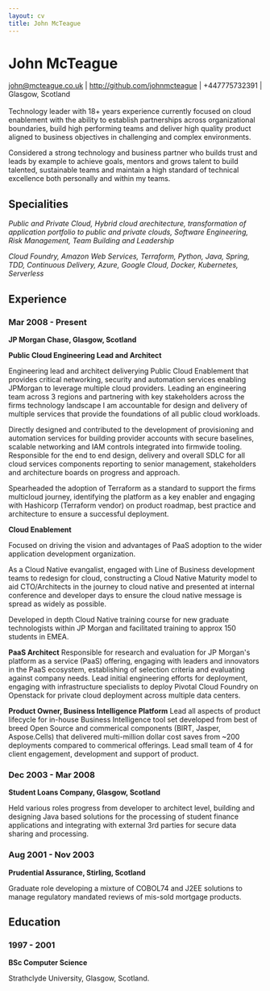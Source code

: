 ```yaml
---
layout: cv
title: John McTeague
---
```

# John McTeague

<div id="webaddress">
<i class="far fa-envelope"></i> <a href="mailto:john@mcteague.co.uk">john@mcteague.co.uk</a>
| <i class="fab fa-github"></i> <a href="http://github.com/johnmcteague">http://github.com/johnmcteague</a> | 
<i class="fas fa-mobile-alt"></i> +447775732391
| <i class="fas fa-map-marker-alt"></i> Glasgow, Scotland

</div>
<br/>
Technology leader with 18+ years experience currently focused on cloud enablement with the ability to establish partnerships across organizational boundaries, build high performing teams and deliver high quality product aligned to business objectives in challenging and complex environments.

Considered a strong technology and business partner who builds trust and leads by example to achieve goals, mentors and grows talent to build talented, sustainable teams and maintain a high standard of technical excellence both personally and within my teams. 

## Specialities

*Public and Private Cloud, Hybrid cloud arechitecture, transformation of application portfolio to public and private clouds, Software Engineering, Risk Management, Team Building and Leadership*

*Cloud Foundry, Amazon Web Services, Terraform, Python, Java, Spring, TDD, Continuous Delivery, Azure, Google Cloud, Docker, Kubernetes, Serverless*

## Experience

### Mar 2008 - Present

__JP Morgan Chase, Glasgow, Scotland__

__Public Cloud Engineering Lead and Architect__

Engineering lead and architect deliverying Public Cloud Enablement that provides critical networking, security and automation services enabling JPMorgan to leverage multiple cloud providers. Leading an engineering team across 3 regions and partnering with key stakeholders across the firms technology landscape I am accountable for design and delivery of multiple services that provide the foundations of all public cloud workloads.

Directly designed and contributed to the development of provisioning and automation services for building provider accounts with secure baselines, scalable networking and IAM controls integrated into firmwide tooling. Responsible for the end to end design, delivery and overall SDLC for all cloud services components reporting to senior management,  stakeholders and architecture boards on progress and approach.

Spearheaded the adoption of Terraform as a standard to support the firms multicloud journey, identifying the platform as a key enabler and engaging with Hashicorp (Terraform vendor) on product roadmap, best practice and architecture to ensure a successful deployment.

__Cloud Enablement__

Focused on driving the vision and advantages of PaaS adoption to the wider application development organization.

As a Cloud Native evangalist, engaged with Line of Business development teams to redesign for cloud, constructing a Cloud Native Maturity model to aid CTO/Architects in the journey to cloud native and presented at internal conference and developer days to ensure the cloud native message is spread as widely as possible.

Developed in depth Cloud Native training course for new graduate technologists within JP Morgan and facilitated training to approx 150 students in EMEA.

__PaaS Architect__
Responsible for research and evaluation for JP Morgan's platform as a service (PaaS) offering, engaging with leaders and innovators in the PaaS ecosystem, establishing of selection criteria and evaluating against company needs. Lead initial engineering efforts for deployment, engaging with infrastructure specialists to deploy Pivotal Cloud Foundry on Openstack for private cloud deployment across multiple data centers.


__Product Owner, Business Intelligence Platform__
Lead all aspects of product lifecycle for in-house Business Intelligence tool set developed from best of breed Open Source and commerical components (BIRT, Jasper, Aspose.Cells) that delivered multi-million dollar cost saves from ~200 deployments compared to commerical offerings. Lead small team of 4 for client engagement, development and support of product.

### Dec 2003 - Mar 2008

__Student Loans Company, Glasgow, Scotland__

Held various roles progress from developer to architect level, building and designing Java based solutions for the processing of student finance applications and integrating with external 3rd parties for secure data sharing and processing.


### Aug 2001 - Nov 2003

__Prudential Assurance, Stirling, Scotland__

Graduate role developing a mixture of COBOL74 and J2EE solutions to manage regulatory mandated reviews of mis-sold mortgage products.

## Education

### 1997 - 2001

__BSc Computer Science__

Strathclyde University, Glasgow, Scotland.

<!-- ### Footer

Last updated: May 2019 -->



